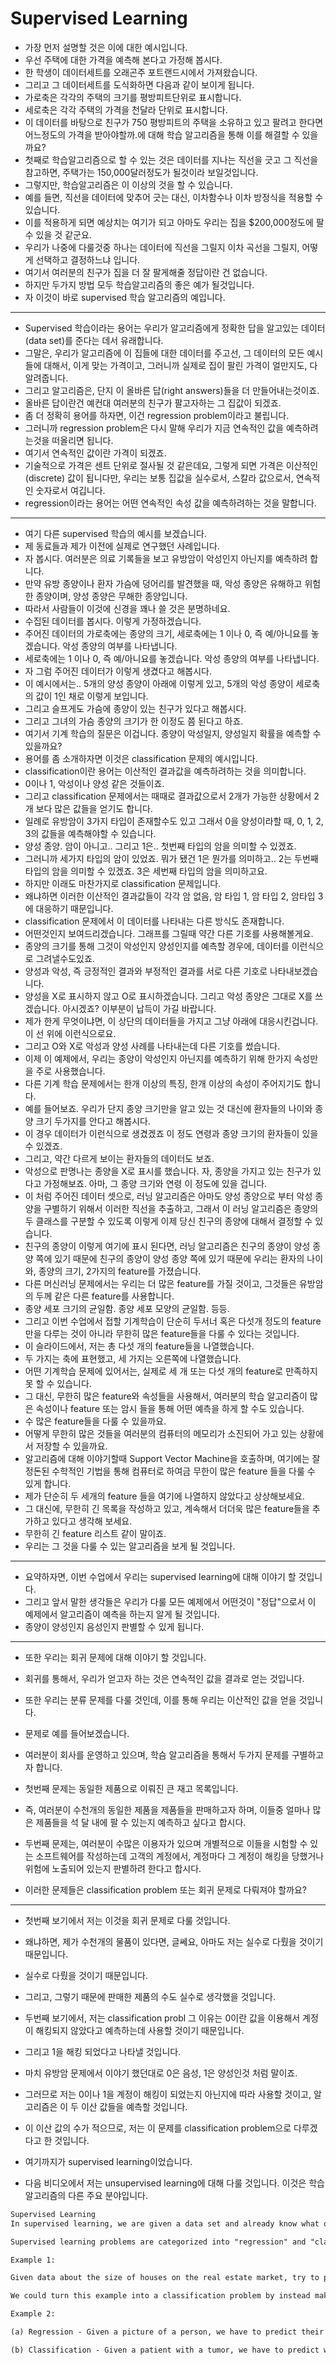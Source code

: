 # Supervised Learning

- 가장 먼저 설명할 것은 이에 대한 예시입니다.
- 우선 주택에 대한 가격을 예측해 본다고 가정해 봅시다.
- 한 학생이 데이터세트를 오래곤주 포트랜드시에서 가져왔습니다.
- 그리고 그 데이터세트를 도식화하면 다음과 같이 보이게 됩니다.
- 가로축은 각각의 주택의 크기를 평방피트단위로 표시합니다.
- 세로축은 각각 주택의 가격을 천달라 단위로 표시합니다.
- 이 데이터를 바탕으로 친구가 750 평방피트의 주택을 소유하고 있고 팔려고 한다면 어느정도의 가격을 받아야할까.에 대해 학습 알고리즘을 통해 이를 해결할 수 있을까요?
- 첫째로 학습알고리즘으로 할 수 있는 것은 데이터를 지나는 직선을 긋고 그 직선을 참고하면, 주택가는 150,000달러정도가 될것이라 보일것입니다.
- 그렇지만, 학습알고리즘은 이 이상의 것을 할 수 있습니다.
- 예를 들면, 직선을 데이터에 맞추어 긋는 대신, 이차함수나 이차 방정식을 적용할 수 있습니다.
- 이를 적용하게 되면 예상치는 여기가 되고 아마도 우리는 집을 $200,000정도에 팔 수 있을 것 같군요.
- 우리가 나중에 다룰것중 하나는 데이터에 직선을 그릴지 이차 곡선을 그릴지, 어떻게 선택하고 결정하느냐 입니다.
- 여기서 여러분의 친구가 집을 더 잘 팔게해줄 정답이란 건 없습니다.
- 하지만 두가지 방법 모두 학습알고리즘의 좋은 예가 될것입니다.
- 자 이것이 바로 supervised 학습 알고리즘의 예입니다.

----

- Supervised 학습이라는 용어는 우리가 알고리즘에게 정확한 답을 알고있는 데이터(data set)를 준다는 데서 유래합니다.
- 그말은, 우리가 알고리즘에 이 집들에 대한 데이터를 주고선, 그 데이터의 모든 예시들에 대해서, 이게 맞는 가격이고, 그러니까 실제로 집이 팔린 가격이 얼만지도, 다 알려줍니다.
- 그리고 알고리즘은, 단지 이 올바른 답(right answers)들을 더 만들어내는것이죠.
- 올바른 답이란건 예컨대 여러분의 친구가 팔고자하는 그 집값이 되겠죠.
- 좀 더 정확히 용어를 하자면, 이건 regression problem이라고 불립니다.
- 그러니까 regression problem은 다시 말해 우리가 지금 연속적인 값을 예측하려는것을 떠올리면 됩니다.
- 여기서 연속적인 값이란 가격이 되겠죠.
- 기술적으로 가격은 센트 단위로 절사될 것 같은데요, 그렇게 되면 가격은 이산적인(discrete) 값이 됩니다만, 우리는 보통 집값을 실수로서, 스칼라 값으로서, 연속적인 숫자로서 여깁니다.
- regression이라는 용어는 어떤 연속적인 속성 값을 예측하려하는 것을 말합니다.

----

- 여기 다른 supervised 학습의 예시를 보겠습니다.
- 제 동료들과 제가 이전에 실제로 연구했던 사례입니다.
- 자 봅시다. 여러분은 의료 기록들을 보고 유방암이 악성인지 아닌지를 예측하려 합니다.
- 만약 유방 종양이나 환자 가슴에 덩어리를 발견했을 때, 악성 종양은 유해하고 위험한 종양이며, 양성 종양은 무해한 종양입니다.
- 따라서 사람들이 이것에 신경을 꽤나 쓸 것은 분명하네요.
- 수집된 데이터를 봅시다. 이렇게 가정하겠습니다.
- 주어진 데이터의 가로축에는 종양의 크기, 세로축에는 1 이나 0, 즉 예/아니요를 놓겠습니다. 악성 종양의 여부를 나타냅니다.
- 세로축에는 1 이나 0, 즉 예/아니요를 놓겠습니다. 악성 종양의 여부를 나타냅니다.
- 자 그럼 주어진 데이터가 이렇게 생겼다고 해봅시다.
- 이 예시에서는.. 5개의 양성 종양이 아래에 이렇게 있고, 5개의 악성 종양이 세로축의 값이 1인 채로 이렇게 보입니다.
- 그리고 슬프게도 가슴에 종양이 있는 친구가 있다고 해봅시다.
- 그리고 그녀의 가슴 종양의 크기가 한 이정도 쯤 된다고 하죠.
- 여기서 기계 학습의 질문은 이겁니다. 종양이 악성일지, 양성일지 확률을 예측할 수 있을까요?
- 용어를 좀 소개하자면 이것은 classification 문제의 예시입니다.
- classification이란 용어는 이산적인 결과값을 예측하려하는 것을 의미합니다.
- 0이나 1, 악성이나 양성 같은 것들이죠.
- 그리고 classification 문제에서는 때때로 결과값으로서 2개가 가능한 상황에서 2개 보다 많은 값들을 얻기도 합니다.
- 일례로 유방암이 3가지 타입이 존재할수도 있고 그래서 0을 양성이라할 때, 0, 1, 2, 3의 값들을 예측해야할 수 있습니다.
- 양성 종양. 암이 아니고.. 그리고 1은.. 첫번째 타입의 암을 의미할 수 있겠죠.
- 그러니까 세가지 타입의 암이 있었죠. 뭐가 됐건 1은 뭔가를 의미하고.. 2는 두번째 타입의 암을 의미할 수 있겠죠. 3은 세번째 타입의 암을 의미하고요.
- 하지만 이래도 마찬가지로 classification 문제입니다.
- 왜냐하면 이러한 이산적인 결과값들이 각각 암 없음, 암 타입 1, 암 타입 2, 암타입 3에 대응하기 때문입니다.
- classification 문제에서 이 데이터를 나타내는 다른 방식도 존재합니다.
- 어떤것인지 보여드리겠습니다. 그래프를 그릴때 약간 다른 기호를 사용해볼게요.
- 종양의 크기를 통해 그것이 악성인지 양성인지를 예측할 경우에, 데이터를 이런식으로 그려낼수도있죠.
- 양성과 악성, 즉 긍정적인 결과와 부정적인 결과를 서로 다른 기호로 나타내보겠습니다.
- 양성을 X로 표시하지 않고 O로 표시하겠습니다. 그리고 악성 종양은 그대로 X를 쓰겠습니다. 아시겠죠? 이부분이 납득이 가길 바랍니다.
- 제가 한게 무엇이냐면, 이 상단의 데이터들을 가지고 그냥 아래에 대응시킨겁니다. 이 선 위에 이런식으로요.
- 그리고 O와 X로 악성과 양성 사례를 나타내는데 다른 기호를 썼습니다.
- 이제 이 예제에서, 우리는 종양이 악성인지 아닌지를 예측하기 위해 한가지 속성만을 주로 사용했습니다.
- 다른 기계 학습 문제에서는 한개 이상의 특징, 한개 이상의 속성이 주어지기도 합니다.
- 예를 들어보죠. 우리가 단지 종양 크기만을 알고 있는 것 대신에 환자들의 나이와 종양 크기 두가지를 안다고 해봅시다.
- 이 경우 데이터가 이런식으로 생겼겠죠 이 정도 연령과 종양 크기의 환자들이 있을 수 있겠죠.
- 그리고, 약간 다르게 보이는 환자들의 데이터도 보죠.
- 악성으로 판명나는 종양을 X로 표시를 했습니다. 자, 종양을 가지고 있는 친구가 있다고 가정해보죠. 아마, 그 종양 크기와 연령 이 정도에 있을 겁니다.
- 이 처럼 주어진 데이터 셋으로, 러닝 알고리즘은 아마도 양성 종양으로 부터 악성 종양을 구별하기 위해서 이러한 직선을 추출하고, 그래서 이 러닝 알고리즘은 종양의 두 클래스를 구분할 수 있도록 이렇게 이제 당신 친구의 종양에 대해서 결정할 수 있습니다.
- 친구의 종양이 이렇게 여기에 표시 된다면, 러닝 알고리즘은 친구의 종양이 양성 종양 쪽에 있기 때문에 친구의 종양이 양성 종양 쪽에 있기 때문에 우리는 환자의 나이와, 종양의 크기, 2가지의 feature를 가졌습니다.
- 다른 머신러닝 문제에서는 우리는 더 많은 feature를 가질 것이고, 그것들은 유방암의 두께 같은 다른 feature를 사용합니다.
- 종양 세포 크기의 균일함. 종양 세포 모양의 균일함. 등등.
- 그리고 이번 수업에서 접할 기계학습이 단순히 두서너 혹은 다섯개 정도의 feature만을 다루는 것이 아니라 무한히 많은 feature들을 다룰 수 있다는 것입니다.
- 이 슬라이드에서, 저는 총 다섯 개의 feature들을 나열했습니다.
- 두 가지는 축에 표현했고, 세 가지는 오른쪽에 나열했습니다.
- 어떤 기계학습 문제에 있어서는, 실제로 세 개 또는 다섯 개의 feature로 만족하지 못 할 수 있습니다.
- 그 대신, 무한히 많은 feature와 속성들을 사용해서, 여러분의 학습 알고리즘이 많은 속성이나 feature 또는 암시 들을 통해 어떤 예측을 하게 할 수도 있습니다.
- 수 많은 feature들을 다룰 수 있을까요.
- 어떻게 무한히 많은 것들을 여러분의 컴퓨터의 메모리가 소진되어 가고 있는 상황에서 저장할 수 있을까요.
- 알고리즘에 대해 이야기할때 Support Vector Machine을 호출하며, 여기에는 잘 정돈된 수학적인 기법을 통해 컴퓨터로 하여금 무한이 많은 feature 들을 다룰 수 있게 합니다.
- 제가 단순히 두 세개의 feature 들을 여기에 나열하지 않았다고 상상해보세요.
- 그 대신에, 무한히 긴 목록을 작성하고 있고, 계속해서 더더욱 많은 feature들을 추가하고 있다고 생각해 보세요.
- 무한히 긴 feature 리스트 같이 말이죠.
- 우리는 그 것을 다룰 수 있는 알고리즘을 보게 될 것입니다.

----

- 요약하자면, 이번 수업에서 우리는 supervised learning에 대해 이야기 할 것입니다.
- 그리고 앞서 말한 생각들은 우리가 다룰 모든 예제에서 어떤것이 "정답"으로서 이 예제에서 알고리즘이 예측을 하는지 알게 될 것입니다.
- 종양이 양성인지 음성인지 판별할 수 있게 됩니다.

----

- 또한 우리는 회귀 문제에 대해 이야기 할 것입니다.
- 회귀를 통해서, 우리가 얻고자 하는 것은 연속적인 값을 결과로 얻는 것입니다.

- 또한 우리는 분류 문제를 다룰 것인데, 이를 통해 우리는 이산적인 값을 얻을 것입니다.

- 문제로 예를 들어보겠습니다.
- 여러분이 회사를 운영하고 있으며, 학슴 알고리즘을 통해서 두가지 문제를 구별하고자 합니다.
- 첫번째 문제는 동일한 제품으로 이뤄진 큰 재고 목록입니다.
- 즉, 여러분이 수천개의 동일한 제품을 제품들을 판매하고자 하며, 이들중 얼마나 많은 제품들을 석 달 내에 팔 수 있는지 예측하고 싶다고 합시다.
- 두번째 문제는, 여러분이 수많은 이용자가 있으며 개별적으로 이들을 시험할 수 있는 소프트웨어를 작성하는데 고객의 계정에서, 계정마다 그 계정이 해킹을 당했거나 위험에 노출되어 있는지 판별하려 한다고 합시다.
- 이러한 문제들은 classification problem 또는 회귀 문제로 다뤄져야 할까요?

----

- 첫번째 보기에서 저는 이것을 회귀 문제로 다룰 것입니다.
- 왜냐하면, 제가 수천개의 물품이 있다면, 글쎄요, 아마도 저는 실수로 다뤘을 것이기 때문입니다.
- 실수로 다뤘을 것이기 때문입니다.
- 그리고, 그렇기 때문에 판매한 제품의 수도 실수로 생각했을 것입니다.

- 두번째 보기에서, 저는 classification probl 그 이유는 0이란 값을 이용해서 계정이 해킹되지 않았다고 예측하는데 사용할 것이기 때문입니다.
- 그리고 1을 해킹 되었다고 나타낼 것입니다.
- 마치 유방암 문제에서 이야기 했던대로 0은 음성, 1은 양성인것 처럼 말이죠.
- 그러므로 저는 0이나 1을 계정이 해킹이 되었는지 아닌지에 따라 사용할 것이고, 알고리즘은 이 두 이산 값들을 예측할 것입니다.
- 이 이산 값의 수가 적으므로, 저는 이 문제를 classification problem으로 다루겠다고 한 것입니다.

- 여기까지가 supervised learning이었습니다.
- 다음 비디오에서 저는 unsupervised learning에 대해 다룰 것입니다. 이것은 학습 알고리즘의 다른 주요 분야입니다.

```txt
Supervised Learning
In supervised learning, we are given a data set and already know what our correct output should look like, having the idea that there is a relationship between the input and the output.

Supervised learning problems are categorized into "regression" and "classification" problems. In a regression problem, we are trying to predict results within a continuous output, meaning that we are trying to map input variables to some continuous function. In a classification problem, we are instead trying to predict results in a discrete output. In other words, we are trying to map input variables into discrete categories.

Example 1:

Given data about the size of houses on the real estate market, try to predict their price. Price as a function of size is a continuous output, so this is a regression problem.

We could turn this example into a classification problem by instead making our output about whether the house "sells for more or less than the asking price." Here we are classifying the houses based on price into two discrete categories.

Example 2:

(a) Regression - Given a picture of a person, we have to predict their age on the basis of the given picture

(b) Classification - Given a patient with a tumor, we have to predict whether the tumor is malignant or benign.
```
